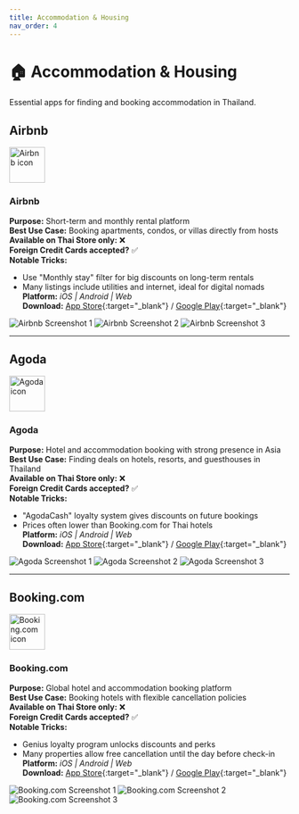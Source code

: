 ```yaml
---
title: Accommodation & Housing
nav_order: 4
---
```


# 🏠 Accommodation & Housing

Essential apps for finding and booking accommodation in Thailand.

## Airbnb

<div class="app-header">
<img src="icons/airbnb.jpg" alt="Airbnb icon" width="64" height="64" class="app-icon"/>
<h3 class="app-title">Airbnb</h3>
</div>

**Purpose:** Short-term and monthly rental platform  
**Best Use Case:** Booking apartments, condos, or villas directly from hosts  
**Available on Thai Store only:** ❌  
**Foreign Credit Cards accepted?** ✅  
**Notable Tricks:**  
- Use "Monthly stay" filter for big discounts on long-term rentals  
- Many listings include utilities and internet, ideal for digital nomads  
**Platform:** *iOS | Android | Web*  
**Download:** [App Store](https://apps.apple.com/th/app/airbnb/id401626263){:target="_blank"} / [Google Play](https://play.google.com/store/apps/details?id=com.airbnb.android){:target="_blank"}

<div class="app-screenshots">
<img src="screenshots/airbnb-1.jpg" alt="Airbnb Screenshot 1" class="app-screenshot"/>
<img src="screenshots/airbnb-2.jpg" alt="Airbnb Screenshot 2" class="app-screenshot"/>
<img src="screenshots/airbnb-3.jpg" alt="Airbnb Screenshot 3" class="app-screenshot"/>
</div>

---

## Agoda

<div class="app-header">
<img src="icons/agoda.jpg" alt="Agoda icon" width="64" height="64" class="app-icon"/>
<h3 class="app-title">Agoda</h3>
</div>

**Purpose:** Hotel and accommodation booking with strong presence in Asia  
**Best Use Case:** Finding deals on hotels, resorts, and guesthouses in Thailand  
**Available on Thai Store only:** ❌  
**Foreign Credit Cards accepted?** ✅  
**Notable Tricks:**  
- "AgodaCash" loyalty system gives discounts on future bookings  
- Prices often lower than Booking.com for Thai hotels  
**Platform:** *iOS | Android | Web*  
**Download:** [App Store](https://apps.apple.com/th/app/agoda/id440676901){:target="_blank"} / [Google Play](https://play.google.com/store/apps/details?id=com.agoda.mobile.consumer){:target="_blank"}

<div class="app-screenshots">
<img src="screenshots/agoda-1.jpg" alt="Agoda Screenshot 1" class="app-screenshot"/>
<img src="screenshots/agoda-2.jpg" alt="Agoda Screenshot 2" class="app-screenshot"/>
<img src="screenshots/agoda-3.jpg" alt="Agoda Screenshot 3" class="app-screenshot"/>
</div>

---

## Booking.com

<div class="app-header">
<img src="icons/booking-com.jpg" alt="Booking.com icon" width="64" height="64" class="app-icon"/>
<h3 class="app-title">Booking.com</h3>
</div>

**Purpose:** Global hotel and accommodation booking platform  
**Best Use Case:** Booking hotels with flexible cancellation policies  
**Available on Thai Store only:** ❌  
**Foreign Credit Cards accepted?** ✅  
**Notable Tricks:**  
- Genius loyalty program unlocks discounts and perks  
- Many properties allow free cancellation until the day before check-in  
**Platform:** *iOS | Android | Web*  
**Download:** [App Store](https://apps.apple.com/th/app/booking-com-hotels-travel/id367003839){:target="_blank"} / [Google Play](https://play.google.com/store/apps/details?id=com.booking){:target="_blank"}

<div class="app-screenshots">
<img src="screenshots/booking-com-1.jpg" alt="Booking.com Screenshot 1" class="app-screenshot"/>
<img src="screenshots/booking-com-2.jpg" alt="Booking.com Screenshot 2" class="app-screenshot"/>
<img src="screenshots/booking-com-3.jpg" alt="Booking.com Screenshot 3" class="app-screenshot"/>
</div>
